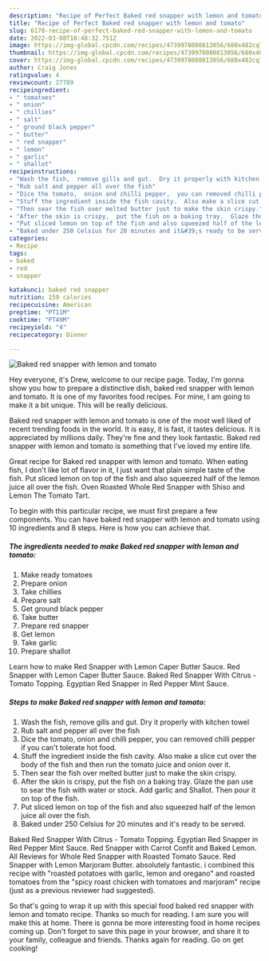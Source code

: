 ```yaml
---
description: "Recipe of Perfect Baked red snapper with lemon and tomato"
title: "Recipe of Perfect Baked red snapper with lemon and tomato"
slug: 6178-recipe-of-perfect-baked-red-snapper-with-lemon-and-tomato
date: 2022-03-08T10:48:32.751Z
image: https://img-global.cpcdn.com/recipes/4739978080813056/680x482cq70/baked-red-snapper-with-lemon-and-tomato-recipe-main-photo.jpg
thumbnail: https://img-global.cpcdn.com/recipes/4739978080813056/680x482cq70/baked-red-snapper-with-lemon-and-tomato-recipe-main-photo.jpg
cover: https://img-global.cpcdn.com/recipes/4739978080813056/680x482cq70/baked-red-snapper-with-lemon-and-tomato-recipe-main-photo.jpg
author: Craig Jones
ratingvalue: 4
reviewcount: 27789
recipeingredient:
- " tomatoes"
- " onion"
- " chillies"
- " salt"
- " ground black pepper"
- " butter"
- " red snapper"
- " lemon"
- " garlic"
- " shallot"
recipeinstructions:
- "Wash the fish,  remove gills and gut.  Dry it properly with kitchen towel"
- "Rub salt and pepper all over the fish"
- "Dice the tomato,  onion and chilli pepper,  you can removed chilli pepper if you can&#39;t tolerate hot food."
- "Stuff the ingredient inside the fish cavity.  Also make a slice cut over the body of the fish and then run the tomato juice and onion over it."
- "Then sear the fish over melted butter just to make the skin crispy."
- "After the skin is crispy,  put the fish on a baking tray.  Glaze the pan use to sear the fish with water or stock. Add garlic and Shallot.  Then pour it on top of the fish."
- "Put sliced lemon on top of the fish and also squeezed half of the lemon juice all over the fish."
- "Baked under 250 Celsius for 20 minutes and it&#39;s ready to be served."
categories:
- Recipe
tags:
- baked
- red
- snapper

katakunci: baked red snapper 
nutrition: 159 calories
recipecuisine: American
preptime: "PT11M"
cooktime: "PT49M"
recipeyield: "4"
recipecategory: Dinner

---
```



![Baked red snapper with lemon and tomato](https://img-global.cpcdn.com/recipes/4739978080813056/680x482cq70/baked-red-snapper-with-lemon-and-tomato-recipe-main-photo.jpg)

Hey everyone, it's Drew, welcome to our recipe page. Today, I'm gonna show you how to prepare a distinctive dish, baked red snapper with lemon and tomato. It is one of my favorites food recipes. For mine, I am going to make it a bit unique. This will be really delicious.

Baked red snapper with lemon and tomato is one of the most well liked of recent trending foods in the world. It is easy, it is fast, it tastes delicious. It is appreciated by millions daily. They're fine and they look fantastic. Baked red snapper with lemon and tomato is something that I've loved my entire life.

Great recipe for Baked red snapper with lemon and tomato. When eating fish, I don&#39;t like lot of flavor in it, I just want that plain simple taste of the fish. Put sliced lemon on top of the fish and also squeezed half of the lemon juice all over the fish. Oven Roasted Whole Red Snapper with Shiso and Lemon The Tomato Tart.


To begin with this particular recipe, we must first prepare a few components. You can have baked red snapper with lemon and tomato using 10 ingredients and 8 steps. Here is how you can achieve that.

<!--inarticleads1-->

##### The ingredients needed to make Baked red snapper with lemon and tomato:

1. Make ready  tomatoes
1. Prepare  onion
1. Take  chillies
1. Prepare  salt
1. Get  ground black pepper
1. Take  butter
1. Prepare  red snapper
1. Get  lemon
1. Take  garlic
1. Prepare  shallot


Learn how to make Red Snapper with Lemon Caper Butter Sauce. Red Snapper with Lemon Caper Butter Sauce. Baked Red Snapper With Citrus - Tomato Topping. Egyptian Red Snapper in Red Pepper Mint Sauce. 

<!--inarticleads2-->

##### Steps to make Baked red snapper with lemon and tomato:

1. Wash the fish,  remove gills and gut.  Dry it properly with kitchen towel
1. Rub salt and pepper all over the fish
1. Dice the tomato,  onion and chilli pepper,  you can removed chilli pepper if you can&#39;t tolerate hot food.
1. Stuff the ingredient inside the fish cavity.  Also make a slice cut over the body of the fish and then run the tomato juice and onion over it.
1. Then sear the fish over melted butter just to make the skin crispy.
1. After the skin is crispy,  put the fish on a baking tray.  Glaze the pan use to sear the fish with water or stock. Add garlic and Shallot.  Then pour it on top of the fish.
1. Put sliced lemon on top of the fish and also squeezed half of the lemon juice all over the fish.
1. Baked under 250 Celsius for 20 minutes and it&#39;s ready to be served.


Baked Red Snapper With Citrus - Tomato Topping. Egyptian Red Snapper in Red Pepper Mint Sauce. Red Snapper with Carrot Confit and Baked Lemon. All Reviews for Whole Red Snapper with Roasted Tomato Sauce. Red Snapper with Lemon Marjoram Butter. absolutely fantastic. i combined this recipe with &#34;roasted potatoes with garlic, lemon and oregano&#34; and roasted tomatoes from the &#34;spicy roast chicken with tomatoes and marjoram&#34; recipe (just as a previous reviewer had suggested). 

So that's going to wrap it up with this special food baked red snapper with lemon and tomato recipe. Thanks so much for reading. I am sure you will make this at home. There is gonna be more interesting food in home recipes coming up. Don't forget to save this page in your browser, and share it to your family, colleague and friends. Thanks again for reading. Go on get cooking!
